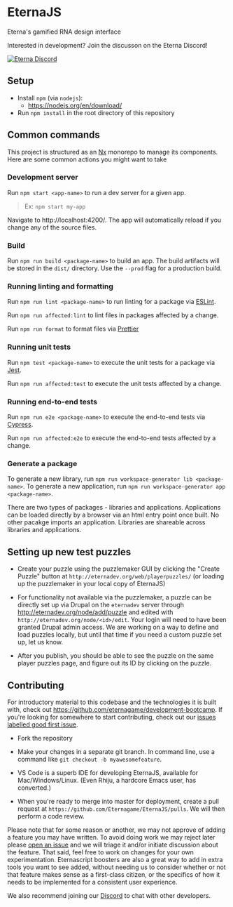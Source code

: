 # EternaJS

Eterna's gamified RNA design interface

Interested in development? Join the discusson on the Eterna Discord!

[![Eterna Discord](https://discord.com/api/guilds/702618517589065758/widget.png?style=banner2)](https://discord.gg/KYeTwux)

## Setup

- Install `npm` (via `nodejs`):
  - https://nodejs.org/en/download/
- Run `npm install` in the root directory of this repository

## Common commands

This project is structured as an [Nx](https://nx.dev) monorepo to manage its components. Here are some
common actions you might want to take

### Development server

Run `npm start <app-name>` to run a dev server for a given app.

> Ex: `npm start my-app`

Navigate to http://localhost:4200/. The app will automatically reload if you change any of the source files.

### Build

Run `npm run build <package-name>` to build an app. The build artifacts will be stored in the `dist/`
directory. Use the `--prod` flag for a production build.

### Running linting and formatting

Run `npm run lint <package-name>` to run linting for a package via [ESLint](https://eslint.org/).

Run `npm run affected:lint` to lint files in packages affected by a change.

Run `npm run format` to format files via [Prettier](https://prettier.io/)

### Running unit tests

Run `npm test <package-name>` to execute the unit tests for a package via [Jest](https://jestjs.io).

Run `npm run affected:test` to execute the unit tests affected by a change.

### Running end-to-end tests

Run `npm run e2e <package-name>` to execute the end-to-end tests via [Cypress](https://www.cypress.io).

Run `npm run affected:e2e` to execute the end-to-end tests affected by a change.

### Generate a package

To generate a new library, run `npm run workspace-generator lib <package-name>`.
To generate a new application, run `npm run workspace-generator app <package-name>`.

There are two types of packages - libraries and applications. Applications can be loaded directly by
a browser via an html entry point once built. No other pacakge imports an application. Libraries are
shareable across libraries and applications.

## Setting up new test puzzles

- Create your puzzle using the puzzlemaker GUI by clicking the "Create Puzzle" button at `http://eternadev.org/web/playerpuzzles/`
  (or loading up the puzzlemaker in your local copy of EternaJS)

- For functionality not available via the puzzlemaker, a puzzle can be directly set up via Drupal on the `eternadev` server through http://eternadev.org/node/add/puzzle and edited with `http://eternadev.org/node/<id>/edit`. Your login will need to have been granted Drupal admin access. We are working on a way to define and load puzzles locally, but until that time if you need a custom puzzle set up, let us know.

- After you publish, you should be able to see the puzzle on the same player puzzles page, and figure out its ID by clicking on the puzzle.

## Contributing

For introductory material to this codebase and the technologies it is built with, check out https://github.com/eternagame/development-bootcamp. If you're looking for somewhere to start contributing, check out our [issues labelled good first issue](https://github.com/eternagame/EternaJS/issues?q=is%3Aopen+is%3Aissue+label%3A%22good+first+issue%22).

- Fork the repository

- Make your changes in a separate git branch. In command line, use a command like `git checkout -b myawesomefeature`.

- VS Code is a superb IDE for developing EternaJS, available for Mac/Windows/Linux. (Even Rhiju, a hardcore Emacs user, has converted.)

- When you're ready to merge into master for deployment, create a pull request at `https://github.com/Eternagame/EternaJS/pulls`. We will then perform a code review.

Please note that for some reason or another, we may not approve of adding a feature you may have written. To avoid doing work we may reject later please [open an issue](https://github.com/eternagame/eternajs/issues) and we will triage it and/or initiate discussion about the feature. That said, feel free to work on changes for your own experimentation. Eternascript boosters are also a great way to add in extra tools you want to see added, without needing us to consider whether or not that feature makes sense as a first-class citizen, or the specifics of how it needs to be implemented for a consistent user experience.

We also recommend joining our [Discord](https://discord.gg/KYeTwux) to chat with other developers.
